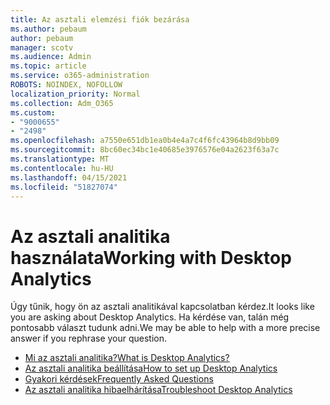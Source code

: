 ```yaml
---
title: Az asztali elemzési fiók bezárása
ms.author: pebaum
author: pebaum
manager: scotv
ms.audience: Admin
ms.topic: article
ms.service: o365-administration
ROBOTS: NOINDEX, NOFOLLOW
localization_priority: Normal
ms.collection: Adm_O365
ms.custom:
- "9000655"
- "2498"
ms.openlocfilehash: a7550e651db1ea0b4e4a7c4f6fc43964b8d9bb09
ms.sourcegitcommit: 8bc60ec34bc1e40685e3976576e04a2623f63a7c
ms.translationtype: MT
ms.contentlocale: hu-HU
ms.lasthandoff: 04/15/2021
ms.locfileid: "51827074"
---
```

# <a name="working-with-desktop-analytics"></a><span data-ttu-id="12b2c-102">Az asztali analitika használata</span><span class="sxs-lookup"><span data-stu-id="12b2c-102">Working with Desktop Analytics</span></span>

<span data-ttu-id="12b2c-103">Úgy tűnik, hogy ön az asztali analitikával kapcsolatban kérdez.</span><span class="sxs-lookup"><span data-stu-id="12b2c-103">It looks like you are asking about Desktop Analytics.</span></span> <span data-ttu-id="12b2c-104">Ha kérdése van, talán még pontosabb választ tudunk adni.</span><span class="sxs-lookup"><span data-stu-id="12b2c-104">We may be able to help with a more precise answer if you rephrase your question.</span></span>

- [<span data-ttu-id="12b2c-105">Mi az asztali analitika?</span><span class="sxs-lookup"><span data-stu-id="12b2c-105">What is Desktop Analytics?</span></span>](https://docs.microsoft.com/configmgr/desktop-analytics/overview)
- [<span data-ttu-id="12b2c-106">Az asztali analitika beállítása</span><span class="sxs-lookup"><span data-stu-id="12b2c-106">How to set up Desktop Analytics</span></span>](https://docs.microsoft.com/configmgr/desktop-analytics/set-up)
- [<span data-ttu-id="12b2c-107">Gyakori kérdések</span><span class="sxs-lookup"><span data-stu-id="12b2c-107">Frequently Asked Questions</span></span>](https://docs.microsoft.com/configmgr/desktop-analytics/faq)
- [<span data-ttu-id="12b2c-108">Az asztali analitika hibaelhárítása</span><span class="sxs-lookup"><span data-stu-id="12b2c-108">Troubleshoot Desktop Analytics</span></span>](https://docs.microsoft.com/configmgr/desktop-analytics/troubleshooting)
